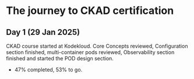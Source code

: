 # The journey to CKAD certification

## Day 1 (29 Jan 2025)

CKAD course started at Kodekloud. Core Concepts reviewed, Configuration section finished, multi-container pods reviewed, Observability section finished and started the POD design section.

- 47% completed, 53% to go.
